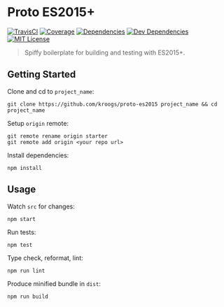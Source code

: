 # Proto ES2015+

[![TravisCI](https://img.shields.io/travis/kroogs/proto-es2015.svg)](https://travis-ci.org/kroogs/proto-es2015)
[![Coverage](https://img.shields.io/coveralls/kroogs/proto-es2015.svg)](https://coveralls.io/github/kroogs/proto-es2015)
[![Dependencies](https://img.shields.io/david/kroogs/proto-es2015.svg)](https://david-dm.org/kroogs/proto-es2015)
[![Dev Dependencies](https://img.shields.io/david/dev/kroogs/proto-es2015.svg)](https://david-dm.org/kroogs/proto-es2015?type=dev)
[![MIT License](https://img.shields.io/github/license/kroogs/proto-es2015.svg)](https://spdx.org/licenses/MIT)

> Spiffy boilerplate for building and testing with ES2015+.

## Getting Started

  Clone and cd to `project_name`:
  ```
  git clone https://github.com/kroogs/proto-es2015 project_name && cd project_name
  ```

  Setup `origin` remote:
  ```
  git remote rename origin starter
  git remote add origin <your repo url>
  ```

  Install dependencies:
  ```
  npm install
  ```

## Usage

  Watch `src` for changes:
  ```
  npm start
  ```

  Run tests:
  ```
  npm test
  ```

  Type check, reformat, lint:
  ```
  npm run lint
  ```

  Produce minified bundle in `dist`:
  ```
  npm run build
  ```
